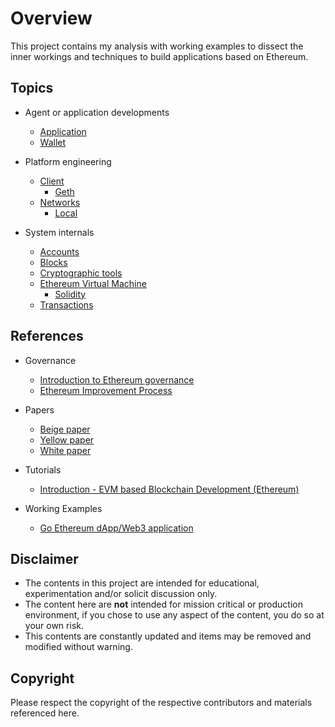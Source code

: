 # Overview

This project contains my analysis with working examples to dissect the inner workings and techniques to build applications based on Ethereum.

## Topics

* Agent or application developments
    * [Application](./apps/doc.md)
    * [Wallet](./wallets/doc.md)

* Platform engineering
    * [Client](./client/doc.md)
        * [Geth](./geth/doc.md)
    * [Networks](./network/doc.md)
        * [Local](./network/local.md)

* System internals
    * [Accounts](./acct/doc.md)
    * [Blocks](./blocks/doc.md)
    * [Cryptographic tools](./crypto/doc.md)
    * [Ethereum Virtual Machine](./evm/doc.md)
        * [Solidity](./evm/solidity.md)
    * [Transactions](./txn/doc.md)

## References

* Governance
    * [Introduction to Ethereum governance](https://arvanaghi.com/blog/explaining-the-genesis-block-in-ethereum/)
    * [Ethereum Improvement Process](https://eips.ethereum.org/all)

* Papers
    * [Beige paper](https://github.com/chronaeon/beigepaper/blob/master/beigepaper.pdf)
    * [Yellow paper](https://ethereum.github.io/yellowpaper/paper.pdf)
    * [White paper](https://ethereum.org/en/whitepaper/)

* Tutorials
    * [Introduction - EVM based Blockchain Development (Ethereum)](https://www.youtube.com/watch?v=XTbd5w0AXc4&list=PLvfQp12V0hS1LmcDq23mdocEaMVHtp_IK)

* Working Examples
    * [Go Ethereum dApp/Web3 application](https://github.com/paulwizviz/go-eth-app.git)

## Disclaimer

* The contents in this project are intended for educational, experimentation and/or solicit discussion only.
* The content here are **not** intended for mission critical or production environment, if you chose to use any aspect of the content, you do so at your own risk.
* This contents are constantly updated and items may be removed and modified without warning.

## Copyright

Please respect the copyright of the respective contributors and materials referenced here.